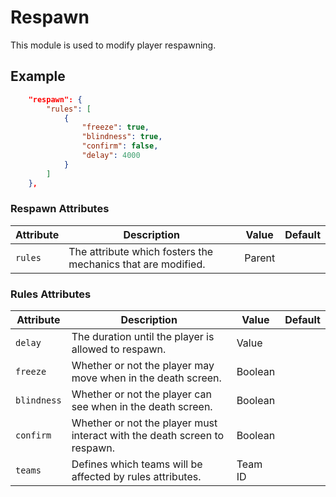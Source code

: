 # Respawn

This module is used to modify player respawning.

## Example

```json
	"respawn": {
		"rules": [
			{
				"freeze": true,
				"blindness": true,
				"confirm": false,
				"delay": 4000
			}
		]
	},
```

### Respawn Attributes

| Attribute | Description                                                           | Value    | Default |
|-----------|-----------------------------------------------------------------------|----------|---------|
| `rules`   | The attribute which fosters the mechanics that are modified. | Parent    |      |


### Rules Attributes

| Attribute | Description                                                           | Value    | Default |
|-----------|-----------------------------------------------------------------------|----------|---------|
| `delay`   | The duration until the player is allowed to respawn. | Value    |      |
| `freeze`   | Whether or not the player may move when in the death screen. | Boolean     |      |
| `blindness`  | Whether or not the player can see when in the death screen.  | Boolean     |           |
| `confirm`  | Whether or not the player must interact with the death screen to respawn.  | Boolean     |           |
| `teams`  | Defines which teams will be affected by rules attributes.  | Team ID     |           |
